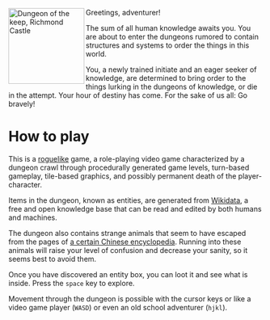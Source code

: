<a title="By The British Library [Public domain], via Wikimedia Commons" href="https://commons.wikimedia.org/wiki/File%3ADungeon_of_the_keep%2C_Richmond_Castle.jpg"><img align="left" width="150" alt="Dungeon of the keep, Richmond Castle" src="https://upload.wikimedia.org/wikipedia/commons/thumb/1/16/Dungeon_of_the_keep%2C_Richmond_Castle.jpg/150px-Dungeon_of_the_keep%2C_Richmond_Castle.jpg"/></a>

Greetings, adventurer!

The sum of all human knowledge awaits you. You are about to enter the
dungeons rumored to contain structures and systems to order the things
in this world. 

You, a newly trained initiate and an eager seeker of knowledge, are 
determined to bring order to the things lurking in the dungeons of 
knowledge, or die in the attempt. Your hour of destiny has come. 
For the sake of us all: Go bravely!

How to play
===========

This is a [roguelike](https://en.wikipedia.org/wiki/Roguelike) game, a role-playing video game
characterized by a dungeon crawl through procedurally generated game
levels, turn-based gameplay, tile-based graphics, and possibly permanent death of
the player-character.

Items in the dungeon, known as entities, are generated from
[Wikidata](https://www.wikidata.org/wiki/Wikidata:Main_Page), a free and
open knowledge base that can be read and edited by both humans and
machines.

The dungeon also contains strange animals that seem to have escaped from
the pages of [a certain Chinese
encyclopedia](https://en.wikipedia.org/wiki/The_Order_of_Things).
Running into these animals will raise your level of confusion and
decrease your sanity, so it seems best to avoid them.

Once you have discovered an entity box, you can loot it and see what is
inside. Press the `space` key to explore.

Movement through the dungeon is possible with the cursor keys or like a
video game player (`WASD`) or even an old school adventurer (`hjkl`).

 
